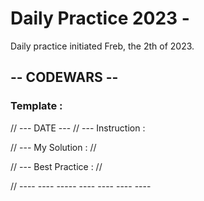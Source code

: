 # Daily Practice 2023 - 

Daily practice initiated Freb, the 2th of 2023. 

## -- CODEWARS --

### Template :

// --- DATE ---
// --- Instruction : 

// --- My Solution : 
// 

// --- Best Practice : 
// 

//          ----           ----           -----           ----            ----            ----            ---- 


